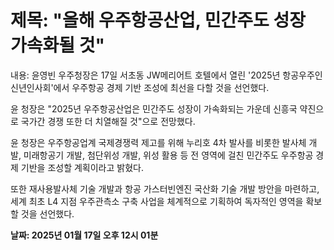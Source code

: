# **제목: "올해 우주항공산업, 민간주도 성장 가속화될 것"**

  내용: 윤영빈 우주청장은 17일 서초동 JW메리어트 호텔에서 열린 '2025년 항공우주인 신년인사회'에서 우주항공 경제 기반 조성에 최선을 다할 것을 선언했다.

윤 청장은 "2025년 우주항공산업은 민간주도 성장이 가속화되는 가운데 신흥국 약진으로 국가간 경쟁 또한 더 치열해질 것"으로 전망했다. 

윤 청장은 우주항공업계 국제경쟁력 제고를 위해 누리호 4차 발사를 비롯한 발사체 개발, 미래항공기 개발, 첨단위성 개발, 위성 활용 등 전 영역에 걸친 민간주도 우주항공 경제 기반을 조성할 계획이라고 밝혔다. 

또한 재사용발사체 기술 개발과 항공 가스터빈엔진 국산화 기술 개발 방안을 마련하고, 세계 최초 L4 지점 우주관측소 구축 사업을 체계적으로 기획하여 독자적인 영역을 확보할 것을 선언했다.

  **날짜: 2025년 01월 17일 오후 12시 01분**